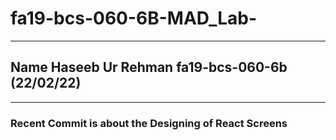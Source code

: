 # fa19-bcs-060-6B-MAD_Lab-

--------------------------------
## Name Haseeb Ur Rehman fa19-bcs-060-6b (22/02/22)

--------------------------------

### Recent Commit is about the Designing of React Screens
